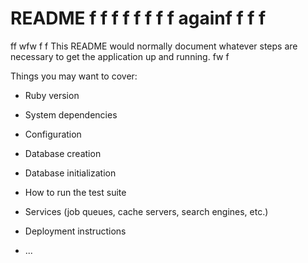  # README f f f f f f f f againf  f f f
 ff wfw  f f
This README would normally document whatever steps are necessary to get the
application up and running. fw f

Things you may want to cover:

* Ruby version

* System dependencies

* Configuration

* Database creation

* Database initialization

* How to run the test suite

* Services (job queues, cache servers, search engines, etc.)

* Deployment instructions

* ...
